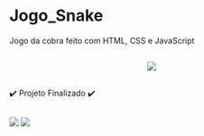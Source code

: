 # Jogo_Snake
Jogo da cobra feito com HTML, CSS e JavaScript

##

<p align="center">
  <img src="https://mail.google.com/mail/u/1?ui=2&ik=4ccc140b84&attid=0.1&permmsgid=msg-a:r2592013746073891007&th=17e73e9c713f62b8&view=fimg&fur=ip&sz=s0-l75-ft&attbid=ANGjdJ8s1tFcnyoEPY-U-3XTvC7RyfasCrGhZiWw984LjzhF_avl4t3X54srHUER-LreGbRUi-VE2lu2yFbsfMAPEE-iyxsjZtB-ZQBgdIUFemS7VBQfDlakeNsMUgw&disp=emb&realattid=ii_kylyuklp0">
</p>
  
 ##
  :heavy_check_mark: Projeto Finalizado :heavy_check_mark: 
 ##
  <div>
  <a href = "mailto:talitalopessilva.2020@gmail.com"><img src="https://img.shields.io/badge/-Gmail-%23333?style=for-the-badge&logo=gmail&logoColor=white" target="_blank"></a>
  <a href="https://www.linkedin.com/in/talita--lopes/" target="_blank"><img src="https://img.shields.io/badge/-LinkedIn-%230077B5?style=for-the-badge&logo=linkedin&logoColor=white" target="_blank"></a> 
  </div>
